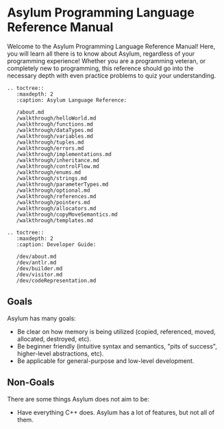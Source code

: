 # Asylum Programming Language Reference Manual
Welcome to the Asylum Programming Language Reference Manual! Here, you will learn all there is to know about Asylum, regardless of your programming experience! Whether you are a programming veteran, or completely new to programming, this reference should go into the necessary depth with even practice problems to quiz your understanding.

```{eval-rst}
.. toctree::
   :maxdepth: 2
   :caption: Asylum Language Reference:

   /about.md
   /walkthrough/helloWorld.md
   /walkthrough/functions.md
   /walkthrough/dataTypes.md
   /walkthrough/variables.md
   /walkthrough/tuples.md
   /walkthrough/errors.md
   /walkthrough/implementations.md
   /walkthrough/inheritance.md
   /walkthrough/controlFlow.md
   /walkthrough/enums.md
   /walkthrough/strings.md
   /walkthrough/parameterTypes.md
   /walkthrough/optional.md
   /walkthrough/references.md
   /walkthrough/pointers.md
   /walkthrough/allocators.md
   /walkthrough/copyMoveSemantics.md
   /walkthrough/templates.md
```

```{eval-rst}
.. toctree::
   :maxdepth: 2
   :caption: Developer Guide:

   /dev/about.md
   /dev/antlr.md
   /dev/builder.md
   /dev/visitor.md
   /dev/codeRepresentation.md
```

## Goals
Asylum has many goals:
* Be clear on how memory is being utilized (copied, referenced, moved, allocated, destroyed, etc).
* Be beginner friendly (intuitive syntax and semantics, "pits of success", higher-level abstractions, etc).
* Be applicable for general-purpose and low-level development.

## Non-Goals
There are some things Asylum does not aim to be:
* Have everything C++ does. Asylum has a lot of features, but not all of them.